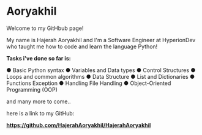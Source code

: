 # Aoryakhil

Welcome to my GitHbub page!

My name is Hajerah Aoryakhil and I'm a Software Engineer at HyperionDev who taught me how to code and learn the language Python!

**Tasks i've done so far is:**

● Basic Python syntax 
● Variables and Data types 
● Control Structures 
● Loops and common algorithms 
● Data Structure 
● List and Dictionaries ● Functions Exception 
● Handling File Handling 
● Object-Oriented Programming (OOP)

and many more to come..

here is a link to my GitHub:

**https://github.com/HajerahAoryakhil/HajerahAoryakhil**
